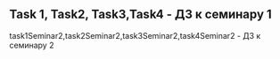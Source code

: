 Task 1, Task2, Task3,Task4 - ДЗ к семинару 1
-----------------------------------------------
task1Seminar2,task2Seminar2,task3Seminar2,task4Seminar2 - ДЗ к семинару 2
